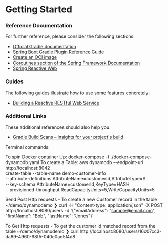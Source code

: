 # Getting Started

### Reference Documentation
For further reference, please consider the following sections:

* [Official Gradle documentation](https://docs.gradle.org)
* [Spring Boot Gradle Plugin Reference Guide](https://docs.spring.io/spring-boot/docs/3.2.1/gradle-plugin/reference/html/)
* [Create an OCI image](https://docs.spring.io/spring-boot/docs/3.2.1/gradle-plugin/reference/html/#build-image)
* [Coroutines section of the Spring Framework Documentation](https://docs.spring.io/spring/docs/6.1.2/spring-framework-reference/languages.html#coroutines)
* [Spring Reactive Web](https://docs.spring.io/spring-boot/docs/3.2.1/reference/htmlsingle/index.html#web.reactive)

### Guides
The following guides illustrate how to use some features concretely:

* [Building a Reactive RESTful Web Service](https://spring.io/guides/gs/reactive-rest-service/)

### Additional Links
These additional references should also help you:

* [Gradle Build Scans – insights for your project's build](https://scans.gradle.com#gradle)

Terminal commands:

To spin Docker container Up:
    docker-compose -f ./docker-compose-dynamodb.yaml
To create a Table:
    aws dynamodb --endpoint-url http://localhost:8042 \
create-table --table-name demo-customer-info \
--attribute-definitions AttributeName=customerId,AttributeType=S \
--key-schema AttributeName=customerId,KeyType=HASH \
--provisioned-throughput ReadCapacityUnits=5,WriteCapacityUnits=5

Send Post Http requests - To create a new Customer record in the table
~/demo/dynamodemo ❯ curl -H "Content-type: application/json" -X POST http://localhost:8080/users 
                    -d '{"emailAddress": "sample@email.com", "firstName": "Bob", "lastName": "Jones"}'

To Get Http requests - To get the customer id matched record from the table
~/demo/dynamodemo ❯ curl http://localhost:8080/users/16c07cc3-da69-4960-98f5-040e0ad5f4d8

